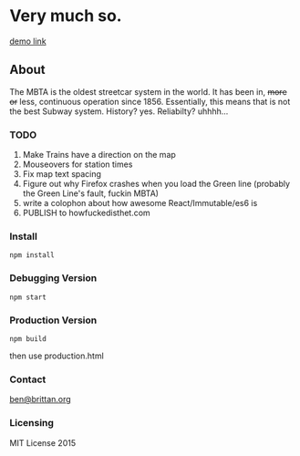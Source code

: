 # Very much so.

[demo link](http://cavedweller.github.io/HowFuckedIsTheT/)

## About
The MBTA is the oldest streetcar system in the world. It has been in, ~~more or~~ less, continuous operation since 1856.
Essentially, this means that is not the best Subway system. History? yes. Reliabilty? uhhhh...


### TODO
1. Make Trains have a direction on the map
2. Mouseovers for station times
3. Fix map text spacing
4. Figure out why Firefox crashes when you load the Green line (probably the Green Line's fault,
   fuckin MBTA)
5. write a colophon about how awesome React/Immutable/es6 is
6. PUBLISH to howfuckedisthet.com

### Install
```
npm install
```

### Debugging Version
```
npm start
```

### Production Version
``` 
npm build
```
then use production.html

### Contact

ben@brittan.org

### Licensing
MIT License 2015
